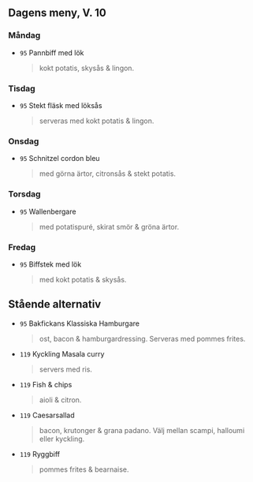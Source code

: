 ## Dagens meny, V. 10

### Måndag

* `95` Pannbiff med lök
  > kokt potatis, skysås & lingon.

### Tisdag

* `95` Stekt fläsk med löksås
  > serveras med kokt potatis & lingon.

### Onsdag

* `95` Schnitzel cordon bleu
  > med görna ärtor, citronsås & stekt potatis.

### Torsdag

* `95` Wallenbergare 
  > med potatispuré, skirat smör & gröna ärtor.

### Fredag

* `95` Biffstek med lök
  > med kokt potatis &  skysås.


## Stående alternativ

* `95` Bakfickans Klassiska Hamburgare
  > ost, bacon & hamburgardressing. Serveras med pommes frites.

* `119` Kyckling Masala curry
  > servers med ris.

* `119` Fish & chips 
  > aioli & citron.

* `119` Caesarsallad
  > bacon, krutonger & grana padano. Välj mellan scampi, halloumi eller kyckling.
  
* `119` Ryggbiff 
  > pommes frites & bearnaise.


